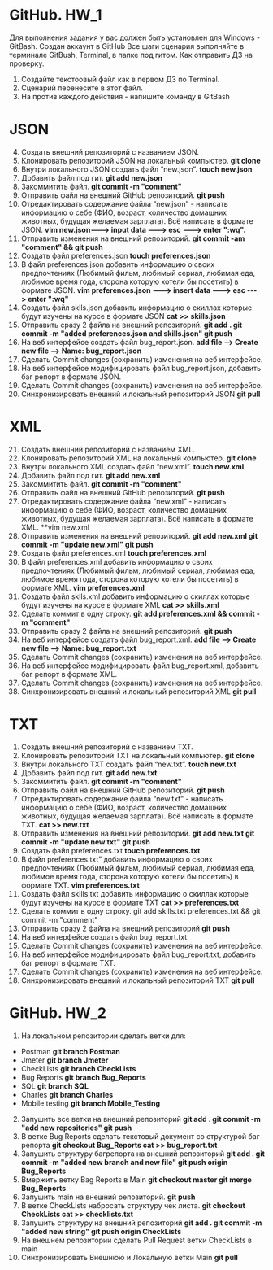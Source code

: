 # GitHub. HW_1
Для выполнения задания у вас должен быть установлен для Windows - GitBash.
Создан аккаунт в GitHub
Все шаги сценария выполняйте в терминале GitBush, Terminal, в папке под гитом.
Как отправить ДЗ на проверку.
 1. Создайте текстоовый файл как в первом ДЗ по Terminal.
 2. Сценарий перенесите в этот файл.
 3. На против каждого действия - напишите команду в GitBash
 
# JSON
 4. Создать внешний репозиторий c названием JSON.
 5. Клонировать репозиторий JSON на локальный компьютер. **git clone** 
 6. Внутри локального JSON создать файл “new.json”. **touch new.json**
 7. Добавить файл под гит. **git add new.json**
 8. Закоммитить файл. **git commit -m "comment"**
 9. Отправить файл на внешний GitHub репозиторий. **git push**
 10. Отредактировать содержание файла “new.json” - написать информацию о себе (ФИО, возраст, количество домашних животных, будущая желаемая зарплата). Всё написать в формате JSON.
**vim new.json---> input data ---> esc ---> enter ":wq".**
 11. Отправить изменения на внешний репозиторий. **git commit -am "comment" && git push**
 12. Создать файл preferences.json **touch preferences.json**
 13. В файл preferences.json добавить информацию о своих предпочтениях (Любимый фильм, любимый сериал, любимая еда, любимое время года, сторона которую хотели бы посетить) в формате JSON. **vim preferences.json ---> insert data ---> esc ---> enter ":wq"**
 14. Создать файл sklls.json добавить информацию о скиллах которые будут изучены на курсе в формате JSON **cat >> skills.json**
 15. Отправить сразу 2 файла на внешний репозиторий. 
**git add .
git commit -m "added preferences.json and skills.json"
git push**
 16. На веб интерфейсе создать файл bug_report.json. **add file --> Create new file --> Name: bug_report.json**
 17. Сделать Commit changes (сохранить) изменения на веб интерфейсе.
 18. На веб интерфейсе модифицировать файл bug_report.json, добавить баг репорт в формате JSON.
 19. Сделать Commit changes (сохранить) изменения на веб интерфейсе.
 20. Синхронизировать внешний и локальный репозиторий JSON **git pull**

# XML
 21. Создать внешний репозиторий c названием XML.
 22. Клонировать репозиторий XML на локальный компьютер. **git clone**
 23. Внутри локального XML создать файл “new.xml”. **touch new.xml**
 24. Добавить файл под гит. **git add new.xml**
 25. Закоммитить файл. **git commit -m "comment"**
 26. Отправить файл на внешний GitHub репозиторий. **git push**
 27. Отредактировать содержание файла “new.xml” - написать информацию о себе (ФИО, возраст, количество домашних животных, будущая желаемая зарплата). Всё написать в формате XML. **vim new.xml
 28. Отправить изменения на внешний репозиторий. 
**git add new.xml
git commit -m "update new.xml"
git push**
 29. Создать файл preferences.xml **touch preferences.xml**
 30. В файл preferences.xml добавить информацию о своих предпочтениях (Любимый фильм, любимый сериал, любимая еда, любимое время года, сторона которую хотели бы посетить) в формате XML. **vim preferences.xml**
 31. Создать файл sklls.xml добавить информацию о скиллах которые будут изучены на курсе в формате XML **cat >> skills.xml**
 32. Сделать коммит в одну строку. **git add preferences.xml && commit -m "comment"**
 33. Отправить сразу 2 файла на внешний репозиторий. **git push**
 34. На веб интерфейсе создать файл bug_report.xml. **add file --> Create new file --> Name: bug_report.txt**
 35. Сделать Commit changes (сохранить) изменения на веб интерфейсе.
 36. На веб интерфейсе модифицировать файл bug_report.xml, добавить баг репорт в формате XML.
 37. Сделать Commit changes (сохранить) изменения на веб интерфейсе.
 38. Синхронизировать внешний и локальный репозиторий XML **git pull**

# TXT
 1. Создать внешний репозиторий c названием TXT.
 2. Клонировать репозиторий TXT на локальный компьютер. **git clone**
 3. Внутри локального TXT создать файл “new.txt”. **touch new.txt**
 4. Добавить файл под гит. **git add new.txt**
 5. Закоммитить файл. **git commit -m "comment"**
 6. Отправить файл на внешний GitHub репозиторий. **git push**
 7. Отредактировать содержание файла “new.txt” - написать информацию о себе (ФИО, возраст, количество домашних животных, будущая желаемая зарплата). Всё написать в формате TXT.  **cat >> new.txt**
8. Отправить изменения на внешний репозиторий. 
**git add new.txt
git commit -m "update new.txt"
git push**
 9. Создать файл preferences.txt **touch preferences.txt**
 10. В файл preferences.txt” добавить информацию о своих предпочтениях (Любимый фильм, любимый сериал, любимая еда, любимое время года, сторона которую хотели бы посетить) в формате TXT. **vim preferences.txt**
11. Создать файл skills.txt добавить информацию о скиллах которые будут изучены на курсе в формате TXT **cat  >> preferences.txt**
 12. Сделать коммит в одну строку.  git add skills.txt preferences.txt && git commit -m "comment"
 13. Отправить сразу 2 файла на внешний репозиторий **git push**
 14. На веб интерфейсе создать файл bug_report.txt.
 15. Сделать Commit changes (сохранить) изменения на веб интерфейсе.
 16. На веб интерфейсе модифицировать файл bug_report.txt, добавить баг репорт в формате TXT.
 17. Сделать Commit changes (сохранить) изменения на веб интерфейсе.
 18. Синхронизировать внешний и локальный репозиторий TXT **git pull**
 
 # GitHub. HW_2
 1. На локальном репозитории сделать ветки для:
- Postman **git branch Postman**
- Jmeter **git branch Jmeter**
- CheckLists **git branch CheckLists**
- Bug Reports **git branch Bug_Reports**
- SQL **git branch SQL**
- Charles **git branch Charles**
- Mobile testing **git branch Mobile_Testing**

2. Запушить все ветки на внешний репозиторий
**git add .
git commit -m "add new repositories"
git push**
3. В ветке Bug Reports сделать текстовый документ со структурой баг репорта
**git checkout Bug_Reports
cat >> bug_report.txt**
4. Запушить структуру багрепорта на внешний репозиторий
**git add .
git commit -m "added new branch and new file"
git push origin Bug_Reports**
5. Вмержить ветку Bag Reports в Main
**git checkout master
git merge Bug_Reports**
6. Запушить main на внешний репозиторий. **git push**
7. В ветке CheckLists набросать структуру чек листа.
**git checkout CheckLists
cat >> checklists.txt**
8. Запушить структуру на внешний репозиторий
**git add .
git commit -m "added new string"
git push origin CheckLists**
9. На внешнем репозитории сделать Pull Request ветки CheckLists в main
10. Синхронизировать Внешнюю и Локальную ветки Main **git pull**
